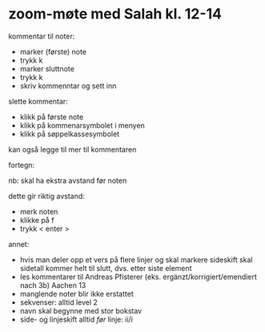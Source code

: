 # zoom-møte med Salah kl. 12-14

kommentar til noter:
- marker (første) note
- trykk k
- marker sluttnote
- trykk k
- skriv kommenntar og sett inn

slette kommentar:
- klikk på første note
- klikk på kommenarsymbolet i menyen
- klikk på søppelkassesymbolet

kan også legge til mer til kommentaren

fortegn:

nb: skal ha ekstra avstand før noten

dette gir riktig avstand:
- merk noten
- klikke på f
- trykk < enter >

annet:
  - hvis man deler opp et vers på flere linjer og skal markere sideskift skal sidetall kommer helt til slutt, dvs. etter siste element
  - les kommentarer til Andreas Pfisterer  (eks. ergänzt/korrigiert/emendiert nach 3b) Aachen 13
  - manglende noter blir ikke erstattet
  - sekvenser: alltid level 2
  - navn skal begynne med stor bokstav
  - side- og linjeskift alltid _før_ linje: ii/i
